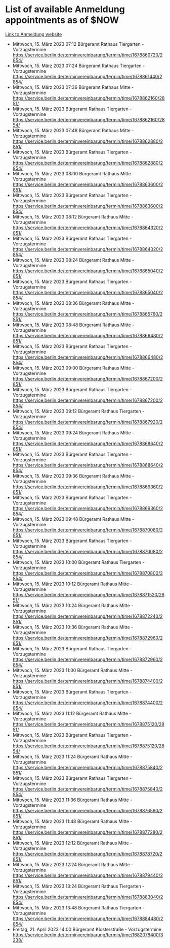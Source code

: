 # List of available Anmeldung appointments as of $NOW
[Link to Anmeldung website](https://service.berlin.de/terminvereinbarung/termin/tag.php?termin=1&anliegen[]=120686&dienstleisterlist=122210,122217,327316,122219,327312,122227,327314,122231,327346,122243,327348,122254,122252,329742,122260,329745,122262,329748,122271,327278,122273,327274,122277,327276,330436,122280,327294,122282,327290,122284,327292,122291,327270,122285,327266,122286,327264,122296,327268,150230,329760,122297,327286,122294,327284,122312,329763,122314,329775,122304,327330,122311,327334,122309,327332,317869,122281,327352,122279,329772,122283,122276,327324,122274,327326,122267,329766,122246,327318,122251,327320,122257,327322,122208,327298,122226,327300&herkunft=http%3A%2F%2Fservice.berlin.de%2Fdienstleistung%2F120686%2F)
- Mittwoch, 15. März 2023 07:12 Bürgeramt Rathaus Tiergarten - Vorzugstermine https://service.berlin.de/terminvereinbarung/termin/time/1678860720/2854/
- Mittwoch, 15. März 2023 07:24 Bürgeramt Rathaus Tiergarten - Vorzugstermine https://service.berlin.de/terminvereinbarung/termin/time/1678861440/2854/
- Mittwoch, 15. März 2023 07:36 Bürgeramt Rathaus Mitte - Vorzugstermine https://service.berlin.de/terminvereinbarung/termin/time/1678862160/2851/
- Mittwoch, 15. März 2023  Bürgeramt Rathaus Tiergarten - Vorzugstermine https://service.berlin.de/terminvereinbarung/termin/time/1678862160/2854/
- Mittwoch, 15. März 2023 07:48 Bürgeramt Rathaus Mitte - Vorzugstermine https://service.berlin.de/terminvereinbarung/termin/time/1678862880/2851/
- Mittwoch, 15. März 2023  Bürgeramt Rathaus Tiergarten - Vorzugstermine https://service.berlin.de/terminvereinbarung/termin/time/1678862880/2854/
- Mittwoch, 15. März 2023 08:00 Bürgeramt Rathaus Mitte - Vorzugstermine https://service.berlin.de/terminvereinbarung/termin/time/1678863600/2851/
- Mittwoch, 15. März 2023  Bürgeramt Rathaus Tiergarten - Vorzugstermine https://service.berlin.de/terminvereinbarung/termin/time/1678863600/2854/
- Mittwoch, 15. März 2023 08:12 Bürgeramt Rathaus Mitte - Vorzugstermine https://service.berlin.de/terminvereinbarung/termin/time/1678864320/2851/
- Mittwoch, 15. März 2023  Bürgeramt Rathaus Tiergarten - Vorzugstermine https://service.berlin.de/terminvereinbarung/termin/time/1678864320/2854/
- Mittwoch, 15. März 2023 08:24 Bürgeramt Rathaus Mitte - Vorzugstermine https://service.berlin.de/terminvereinbarung/termin/time/1678865040/2851/
- Mittwoch, 15. März 2023  Bürgeramt Rathaus Tiergarten - Vorzugstermine https://service.berlin.de/terminvereinbarung/termin/time/1678865040/2854/
- Mittwoch, 15. März 2023 08:36 Bürgeramt Rathaus Mitte - Vorzugstermine https://service.berlin.de/terminvereinbarung/termin/time/1678865760/2851/
- Mittwoch, 15. März 2023 08:48 Bürgeramt Rathaus Mitte - Vorzugstermine https://service.berlin.de/terminvereinbarung/termin/time/1678866480/2851/
- Mittwoch, 15. März 2023  Bürgeramt Rathaus Tiergarten - Vorzugstermine https://service.berlin.de/terminvereinbarung/termin/time/1678866480/2854/
- Mittwoch, 15. März 2023 09:00 Bürgeramt Rathaus Mitte - Vorzugstermine https://service.berlin.de/terminvereinbarung/termin/time/1678867200/2851/
- Mittwoch, 15. März 2023  Bürgeramt Rathaus Tiergarten - Vorzugstermine https://service.berlin.de/terminvereinbarung/termin/time/1678867200/2854/
- Mittwoch, 15. März 2023 09:12 Bürgeramt Rathaus Tiergarten - Vorzugstermine https://service.berlin.de/terminvereinbarung/termin/time/1678867920/2854/
- Mittwoch, 15. März 2023 09:24 Bürgeramt Rathaus Mitte - Vorzugstermine https://service.berlin.de/terminvereinbarung/termin/time/1678868640/2851/
- Mittwoch, 15. März 2023  Bürgeramt Rathaus Tiergarten - Vorzugstermine https://service.berlin.de/terminvereinbarung/termin/time/1678868640/2854/
- Mittwoch, 15. März 2023 09:36 Bürgeramt Rathaus Mitte - Vorzugstermine https://service.berlin.de/terminvereinbarung/termin/time/1678869360/2851/
- Mittwoch, 15. März 2023  Bürgeramt Rathaus Tiergarten - Vorzugstermine https://service.berlin.de/terminvereinbarung/termin/time/1678869360/2854/
- Mittwoch, 15. März 2023 09:48 Bürgeramt Rathaus Mitte - Vorzugstermine https://service.berlin.de/terminvereinbarung/termin/time/1678870080/2851/
- Mittwoch, 15. März 2023  Bürgeramt Rathaus Tiergarten - Vorzugstermine https://service.berlin.de/terminvereinbarung/termin/time/1678870080/2854/
- Mittwoch, 15. März 2023 10:00 Bürgeramt Rathaus Tiergarten - Vorzugstermine https://service.berlin.de/terminvereinbarung/termin/time/1678870800/2854/
- Mittwoch, 15. März 2023 10:12 Bürgeramt Rathaus Mitte - Vorzugstermine https://service.berlin.de/terminvereinbarung/termin/time/1678871520/2851/
- Mittwoch, 15. März 2023 10:24 Bürgeramt Rathaus Mitte - Vorzugstermine https://service.berlin.de/terminvereinbarung/termin/time/1678872240/2851/
- Mittwoch, 15. März 2023 10:36 Bürgeramt Rathaus Mitte - Vorzugstermine https://service.berlin.de/terminvereinbarung/termin/time/1678872960/2851/
- Mittwoch, 15. März 2023  Bürgeramt Rathaus Tiergarten - Vorzugstermine https://service.berlin.de/terminvereinbarung/termin/time/1678872960/2854/
- Mittwoch, 15. März 2023 11:00 Bürgeramt Rathaus Mitte - Vorzugstermine https://service.berlin.de/terminvereinbarung/termin/time/1678874400/2851/
- Mittwoch, 15. März 2023  Bürgeramt Rathaus Tiergarten - Vorzugstermine https://service.berlin.de/terminvereinbarung/termin/time/1678874400/2854/
- Mittwoch, 15. März 2023 11:12 Bürgeramt Rathaus Mitte - Vorzugstermine https://service.berlin.de/terminvereinbarung/termin/time/1678875120/2851/
- Mittwoch, 15. März 2023  Bürgeramt Rathaus Tiergarten - Vorzugstermine https://service.berlin.de/terminvereinbarung/termin/time/1678875120/2854/
- Mittwoch, 15. März 2023 11:24 Bürgeramt Rathaus Mitte - Vorzugstermine https://service.berlin.de/terminvereinbarung/termin/time/1678875840/2851/
- Mittwoch, 15. März 2023  Bürgeramt Rathaus Tiergarten - Vorzugstermine https://service.berlin.de/terminvereinbarung/termin/time/1678875840/2854/
- Mittwoch, 15. März 2023 11:36 Bürgeramt Rathaus Mitte - Vorzugstermine https://service.berlin.de/terminvereinbarung/termin/time/1678876560/2851/
- Mittwoch, 15. März 2023 11:48 Bürgeramt Rathaus Mitte - Vorzugstermine https://service.berlin.de/terminvereinbarung/termin/time/1678877280/2851/
- Mittwoch, 15. März 2023 12:12 Bürgeramt Rathaus Mitte - Vorzugstermine https://service.berlin.de/terminvereinbarung/termin/time/1678878720/2851/
- Mittwoch, 15. März 2023 12:24 Bürgeramt Rathaus Mitte - Vorzugstermine https://service.berlin.de/terminvereinbarung/termin/time/1678879440/2851/
- Mittwoch, 15. März 2023 13:24 Bürgeramt Rathaus Tiergarten - Vorzugstermine https://service.berlin.de/terminvereinbarung/termin/time/1678883040/2854/
- Mittwoch, 15. März 2023 13:48 Bürgeramt Rathaus Tiergarten - Vorzugstermine https://service.berlin.de/terminvereinbarung/termin/time/1678884480/2854/
- Freitag, 21. April 2023 14:00 Bürgeramt Klosterstraße - Vorzugstermine https://service.berlin.de/terminvereinbarung/termin/time/1682078400/3238/
